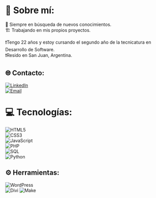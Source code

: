 # 👤 Sobre mí:

🧉 Siempre en búsqueda de nuevos conocimientos.  
🏗 Trabajando en mis propios proyectos.

❗Tengo 22 años y estoy cursando el segundo año de la tecnicatura en Desarrollo de Software.  
❗Resido en San Juan, Argentina.

## 🌐 Contacto:
[![LinkedIn](https://img.shields.io/badge/LinkedIn-%230077B5.svg?logo=linkedin&logoColor=white)](https://www.linkedin.com/in/ivo-alaniz-2a766723a/)<br>
[![Email](https://img.shields.io/badge/ivoalaniz671@gmail.com-email_personal-D14836?style=for-the-badge&logo=gmail&logoColor=white&labelColor=101010)](mailto:ivoalaniz671@gmail.com)

# 💻 Tecnologías:
![HTML5](https://img.shields.io/badge/html5-%23E34F26.svg?style=for-the-badge&logo=html5&logoColor=white)  
![CSS3](https://img.shields.io/badge/css3-%231572B6.svg?style=for-the-badge&logo=css3&logoColor=white)  
![JavaScript](https://img.shields.io/badge/javascript-%23323330.svg?style=for-the-badge&logo=javascript&logoColor=%23F7DF1E)  
![PHP](https://img.shields.io/badge/php-%23777BB4.svg?style=for-the-badge&logo=php&logoColor=white)  
![SQL](https://img.shields.io/badge/sql-%230074D1.svg?style=for-the-badge&logo=sql&logoColor=white)  
![Python](https://img.shields.io/badge/Python-3670A0?style=for-the-badge&logo=python&logoColor=ffdd54)
## ⚙️ Herramientas:
![WordPress](https://img.shields.io/badge/wordpress-%23117AC9.svg?style=for-the-badge&logo=wordpress&logoColor=white)  
![Divi](https://img.shields.io/badge/divi-%236F02B5.svg?style=for-the-badge&logo=divi&logoColor=white)
![Make](https://img.shields.io/badge/Make-1C77C3?style=for-the-badge&logo=gnu&logoColor=F7DF1E)
